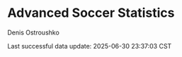 # Advanced Soccer Statistics
Denis Ostroushko

<!-- gfm -->

Last successful data update: 2025-06-30 23:37:03 CST
